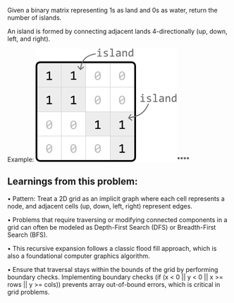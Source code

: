Given a binary matrix representing 1s as land and 0s as water, return the number of islands.

An island is formed by connecting adjacent lands 4-directionally (up, down, left, and right).

Example:
![island matrix](../../../.assets/islands_binary_matrix.png)****



## Learnings from this problem:


•	Pattern: Treat a 2D grid as an implicit graph where each cell represents a node, and adjacent cells (up, down, left, right) represent edges.

•  Problems that require traversing or modifying connected components in a grid can often be modeled as Depth-First Search (DFS) or Breadth-First Search (BFS).

•  This recursive expansion follows a classic flood fill approach, which is also a foundational computer graphics algorithm.

•	Ensure that traversal stays within the bounds of the grid by performing boundary checks. Implementing boundary checks (if (x < 0 || y < 0 || x >= rows || y >= cols)) prevents array out-of-bound errors, which is critical in grid problems.